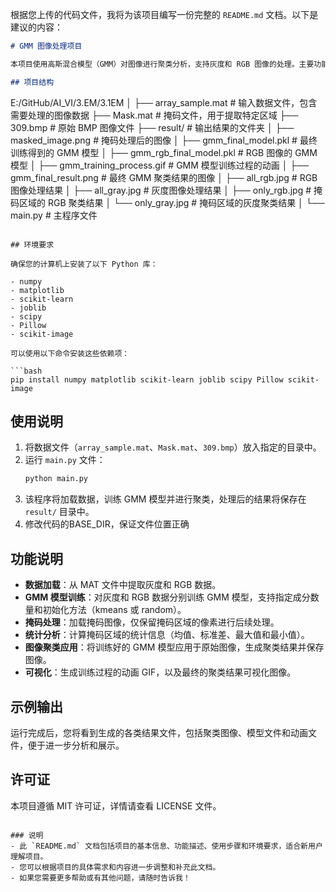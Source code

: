 根据您上传的代码文件，我将为该项目编写一份完整的 `README.md` 文档。以下是建议的内容：

```markdown
# GMM 图像处理项目

本项目使用高斯混合模型（GMM）对图像进行聚类分析，支持灰度和 RGB 图像的处理。主要功能包括数据加载、模型训练、掩码处理及可视化结果的生成。

## 项目结构

```
E:/GitHub/AI_VI/3.EM/3.1EM
│
├── array_sample.mat             # 输入数据文件，包含需要处理的图像数据
├── Mask.mat                     # 掩码文件，用于提取特定区域
├── 309.bmp                      # 原始 BMP 图像文件
├── result/                      # 输出结果的文件夹
│   ├── masked_image.png         # 掩码处理后的图像
│   ├── gmm_final_model.pkl      # 最终训练得到的 GMM 模型
│   ├── gmm_rgb_final_model.pkl   # RGB 图像的 GMM 模型
│   ├── gmm_training_process.gif  # GMM 模型训练过程的动画
│   ├── gmm_final_result.png      # 最终 GMM 聚类结果的图像
│   ├── all_rgb.jpg               # RGB 图像处理结果
│   ├── all_gray.jpg              # 灰度图像处理结果
│   ├── only_rgb.jpg              # 掩码区域的 RGB 聚类结果
│   └── only_gray.jpg             # 掩码区域的灰度聚类结果
│
└── main.py                      # 主程序文件

```

## 环境要求

确保您的计算机上安装了以下 Python 库：

- numpy
- matplotlib
- scikit-learn
- joblib
- scipy
- Pillow
- scikit-image

可以使用以下命令安装这些依赖项：

```bash
pip install numpy matplotlib scikit-learn joblib scipy Pillow scikit-image
```

## 使用说明

1. 将数据文件（`array_sample.mat`、`Mask.mat`、`309.bmp`）放入指定的目录中。
2. 运行 `main.py` 文件：
   ```bash
   python main.py
   ```
3. 该程序将加载数据，训练 GMM 模型并进行聚类，处理后的结果将保存在 `result/` 目录中。
4. 修改代码的BASE_DIR，保证文件位置正确

## 功能说明

- **数据加载**：从 MAT 文件中提取灰度和 RGB 数据。
- **GMM 模型训练**：对灰度和 RGB 数据分别训练 GMM 模型，支持指定成分数量和初始化方法（kmeans 或 random）。
- **掩码处理**：加载掩码图像，仅保留掩码区域的像素进行后续处理。
- **统计分析**：计算掩码区域的统计信息（均值、标准差、最大值和最小值）。
- **图像聚类应用**：将训练好的 GMM 模型应用于原始图像，生成聚类结果并保存图像。
- **可视化**：生成训练过程的动画 GIF，以及最终的聚类结果可视化图像。

## 示例输出

运行完成后，您将看到生成的各类结果文件，包括聚类图像、模型文件和动画文件，便于进一步分析和展示。

## 许可证

本项目遵循 MIT 许可证，详情请查看 LICENSE 文件。

```

### 说明
- 此 `README.md` 文档包括项目的基本信息、功能描述、使用步骤和环境要求，适合新用户理解项目。
- 您可以根据项目的具体需求和内容进一步调整和补充此文档。
- 如果您需要更多帮助或有其他问题，请随时告诉我！